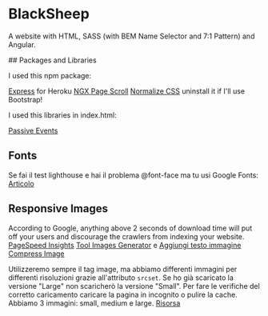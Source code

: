 # BlackSheep

A website with HTML, SASS (with BEM Name Selector and 7:1 Pattern) and Angular.

## Packages and Libraries

I used this npm package:

[Express](https://www.npmjs.com/package/express) for Heroku
[NGX Page Scroll](https://www.npmjs.com/package/ngx-page-scroll)
[Normalize CSS](http://necolas.github.io/normalize.css/) uninstall it if I'll use Bootstrap!

I used this libraries in index.html:

[Passive Events](https://unpkg.com/default-passive-events)

## Fonts

Se fai il test lighthouse e hai il problema @font-face ma tu usi Google Fonts: [Articolo](https://css-tricks.com/google-fonts-and-font-display/)

## Responsive Images

According to Google, anything above 2 seconds of download time will put off your users and discourage the crawlers from indexing your website.
[PageSpeed Insights](https://developers.google.com/speed/pagespeed/insights/)
[Tool Images Generator](https://www.responsivebreakpoints.com/) e [Aggiungi testo immagine](https://addtext.com/)
[Compress Image](https://tinyjpg.com/)

Utilizzeremo sempre il tag image, ma abbiamo differenti immagini per differenti risoluzioni grazie all'attributo `srcset`. Se ho già scaricato la versione "Large" non scaricherò la versione "Small". Per fare le verifiche del corretto caricamento caricare la pagina in incognito o pulire la cache.
Abbiamo 3 immagini: small, medium e large. [Risorsa](https://medium.freecodecamp.org/a-guide-to-responsive-images-with-ready-to-use-templates-c400bd65c433)
